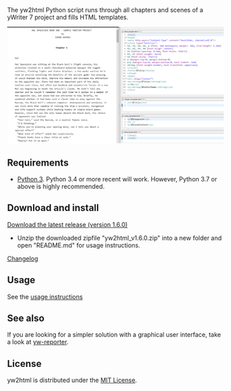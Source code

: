 The yw2html Python script runs through all chapters and scenes of a yWriter 7 project and fills HTML templates.

![Screenshot: Example](Screenshots/manuscript.png)

## Requirements

* [Python 3](https://www.python.org). Python 3.4 or more recent will work. However, Python 3.7 or above is highly recommended.

## Download and install


[Download the latest release (version 1.6.0)](https://raw.githubusercontent.com/peter88213/yw2html/master/dist/yw2html_v1.6.0.zip)

* Unzip the downloaded zipfile "yw2html_v1.6.0.zip" into a new folder and open "README.md" for usage instructions.

[Changelog](changelog)

## Usage

See the [usage instructions](usage)

## See also

If you are looking for a simpler solution with a graphical user interface, take a look at [yw-reporter](https://peter88213.github.io/yw-reporter).

## License

yw2html is distributed under the [MIT
License](http://www.opensource.org/licenses/mit-license.php).
